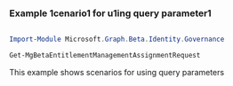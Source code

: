 ### Example 1cenario1 for u1ing query parameter1

```powershell

Import-Module Microsoft.Graph.Beta.Identity.Governance

Get-MgBetaEntitlementManagementAssignmentRequest

```
This example shows scenarios for using query parameters

